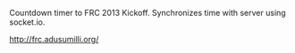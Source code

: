 Countdown timer to FRC 2013 Kickoff. Synchronizes time with server using socket.io.

<http://frc.adusumilli.org/>

